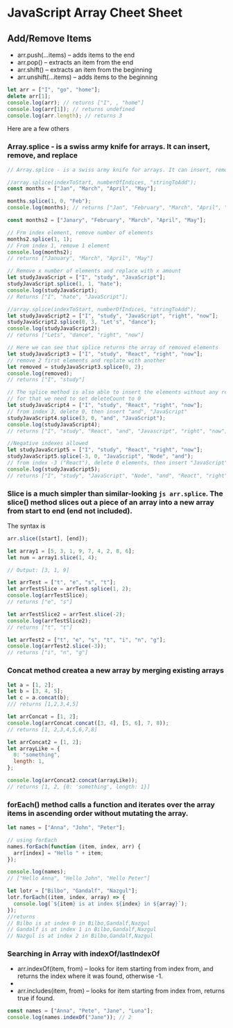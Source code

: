 # JavaScript Array Cheet Sheet

## Add/Remove Items

- arr.push(...items) – adds items to the end
- arr.pop() – extracts an item from the end
- arr.shift() – extracts an item from the beginning
- arr.unshift(...items) – adds items to the beginning

```js
let arr = ["I", "go", "home"];
delete arr[1];
console.log(arr); // returns ["I", , "home"]
console.log(arr[1]); // returns undefined
console.log(arr.length); // returns 3
```

Here are a few others

### Array.splice - is a swiss army knife for arrays. It can insert, remove, and replace

```js
// Array.splice - is a swiss army knife for arrays. It can insert, remove, and replace

//array.splice(indexToStart, numberOfIndices, "stringToAdd");
const months = ["Jan", "March", "April", "May"];

months.splice(1, 0, "Feb");
console.log(months); // returns ["Jan", "February", "March", "April", "May"]

const months2 = ["Janary", "February", "March", "April", "May"];

// Frm index element, remove number of elements
months2.splice(1, 1);
// From index 1, remove 1 element
console.log(months2);
// returns ["January", "March", "April", "May"]

// Remove x number of elements and replace with x amount
let studyJavaScript = ["I", "study", "JavaScript"];
studyJavaScript.splice(1, 1, "hate");
console.log(studyJavaScript);
// Returns ["I", "hate", "JavaScript"];

//array.splice(indexToStart, numberOfIndices, "stringToAdd");
let studyJavaScript2 = ["I", "study", "JavaScript", "right", "now"];
studyJavaScript2.splice(0, 3, "Let's", "dance");
console.log(studyJavaScript2);
// returns ["Lets", "dance", "right", "now"]

// Here we can see that splice returns the array of removed elements
let studyJavaScript3 = ["I", "study", "React", "right", "now"];
// remove 2 first elements and replate with another
let removed = studyJavaScript3.splice(0, 2);
console.log(removed);
// returns ["I", "study"]

// The splice method is also able to insert the elements without any removal.
// for that we need to set deleteCount to 0
let studyJavaScript4 = ["I", "study", "React", "right", "now"];
// from index 3, delete 0, then insert "and", "JavaScript"
studyJavaScript4.splice(3, 0, "and", "JavaScript");
console.log(studyJavaScript4);
// returns ["I", "study", "React", "and", "Javascript", "right", "now"];

//Negative indexes allowed
let studyJavaScript5 = ["I", "study", "React", "right", "now"];
studyJavaScript5.splice(-3, 0, "JavaScript", "Node", "and");
// from index -3 ("React"), delete 0 elements, then insert "JavaScript", "Node", "and"
console.log(studyJavaScript5);
// returns ["I", "study", "JavaScript", "Node", "and", "React", "right", "now"];
```

### Slice is a much simpler than similar-looking `js arr.splice`. The slice() method slices out a piece of an array into a new array from start to end (end not included).

The syntax is

```js
arr.slice([start], [end]);

let array1 = [5, 3, 1, 9, 7, 4, 2, 8, 6];
let num = array1.slice(1, 4);

// Output: [3, 1, 9]

let arrTest = ["t", "e", "s", "t"];
let arrTestSlice = arrTest.splice(1, 2);
console.log(arrTestSlice);
// returns ["e", "s"]

let arrTestSlice2 = arrTest.slice(-2);
console.log(arrTestSlice2);
// returns ["t", "t"]

let arrTest2 = ["t", "e", "s", "t", "i", "n", "g"];
console.log(arrTest2.slice(-3));
// returns ["i", "n", "g"]
```

### Concat method createa a new array by merging existing arrays

```js
let a = [1, 2];
let b = [3, 4, 5];
let c = a.concat(b);
/// returns [1,2,3,4,5]

let arrConcat = [1, 2];
console.log(arrConcat.concat([3, 4], [5, 6], 7, 8));
// returns [1, 2,3,4,5,6,7,8]

let arrConcat2 = [1, 2];
let arrayLike = {
  0: "something",
  length: 1,
};

console.log(arrConcat2.concat(arrayLike));
// returns [1, 2, {0: 'something', length: 1}]
```

### forEach() method calls a function and iterates over the array items in ascending order without mutating the array.

```js
let names = ["Anna", "John", "Peter"];

// using forEach
names.forEach(function (item, index, arr) {
  arr[index] = "Hello " + item;
});

console.log(names);
// ["Hello Anna", "Hello John", "Hello Peter"]

let lotr = ["Bilbo", "Gandalf", "Nazgul"];
lotr.forEach((item, index, array) => {
  console.log(`${item} is at index ${index} in ${array}`);
});
//returns
// Bilbo is at index 0 in Bilbo,Gandalf,Nazgul
// Gandalf is at index 1 in Bilbo,Gandalf,Nazgul
// Nazgul is at index 2 in Bilbo,Gandalf,Nazgul
```

### Searching in Array with indexOf/lastIndexOf

- arr.indexOf(item, from) – looks for item starting from index from, and returns the index where it was found, otherwise -1.
-
- arr.includes(item, from) – looks for item starting from index from, returns true if found.

```js
const names = ["Anna", "Pete", "Jane", "Luna"];
console.log(names.indexOf("Jane")); // 2
```
